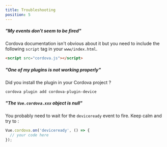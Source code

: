 ```yaml
---
title: Troubleshooting
position: 5
---
```



##### "My events don't seem to be fired"

Cordova documentation isn't obvious about it but you need to include the following `script` tag in your `www/index.html`.

```html
<script src="cordova.js"></script>
```

##### "One of my plugins is not working properly"

Did you install the plugin in your Cordova project ?

```shell
cordova plugin add cordova-plugin-device
```

##### "The `Vue.cordova.xxx` object is null"

You probably need to wait for the `deviceready` event to fire. Keep calm and try to :

```javascript
Vue.cordova.on('deviceready', () => {
  // your code here
});
```
